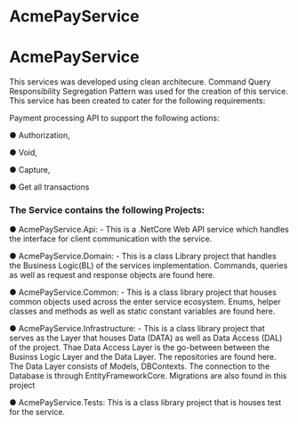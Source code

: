 # AcmePayService

# AcmePayService

This services was developed using clean architecure. Command Query Responsibility Segregation Pattern was used for the creation of this service. This service has been created to cater for the following requirements:

Payment processing API to support the following actions:

● Authorization,

● Void,

● Capture,

● Get all transactions

### The Service contains the following Projects:

● AcmePayService.Api: - This is a .NetCore Web API service which handles the interface for client communication with the service.

● AcmePayService.Domain: - This is a class Library project that handles the Business Logic(BL) of the services implementation. Commands, queries as well as request and response objects are found here.

● AcmePayService.Common: - This is a class library project that houses common objects used across the enter service ecosystem. Enums, helper classes and methods as well as static constant variables are found here.

● AcmePayService.Infrastructure: - This is a class library project that serves as the Layer that houses Data (DATA) as well as Data Access (DAL) of the project. Thae Data Access Layer is the go-between between the Businss Logic Layer and the Data Layer. 
The repositories are found here. The Data Layer consists of Models, DBContexts. The connection to the Database is through EntityFrameworkCore. Migrations are also found in this project

● AcmePayService.Tests: This is a class library project that is houses test for the service.

